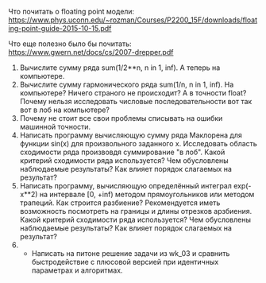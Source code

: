 Что почитать о floating point модели:  
https://www.phys.uconn.edu/~rozman/Courses/P2200_15F/downloads/floating-point-guide-2015-10-15.pdf  

Что еще полезно было бы почитать:  
https://www.gwern.net/docs/cs/2007-drepper.pdf  


1. Вычислите сумму ряда sum(1/2**n, n in 1, inf). А теперь на компьютере.  
2. Вычислите сумму гармонического ряда sum(1/n, n in 1, inf). На компьютере? Ничего страного не происходит? А в точности float? Почему нельзя исследовать числовые последовательности вот так вот в лоб на компьютере?  
3. Почему не стоит все свои проблемы списывать на ошибки машинной точности.
4. Написать программу вычисляющую сумму ряда Маклорена для функции sin(x) для произвольного заданного x. Исследовать область сходимости ряда произвовдя суммирование "в лоб". Какой критерий сходимости ряда используется? Чем обусловлены наблюдаемые результаты? Как влияет порядок слагаемых на результат?  
5. Написать программу, вычисляющую определённый интеграл exp(-x**2) на интервале [0, +inf) методом прямоугольников или методом трапеций. Как строится разбиение? Рекомендуется иметь возможность посмотреть на границы и длины отрезков арзбиения. Какой критерий сходимости ряда используется? Чем обусловлены наблюдаемые результаты? Как влияет порядок слагаемых на результат?  
6. * Написать на питоне решение задачи из wk_03 и сравнить быстродействие с плюсовой версией при идентичных параметрах и алгоритмах.  
